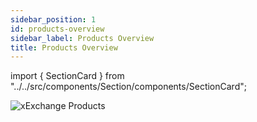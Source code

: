 ```yaml
---
sidebar_position: 1
id: products-overview
sidebar_label: Products Overview
title: Products Overview
---
```


import { SectionCard } from "../../src/components/Section/components/SectionCard";

[comment]: # "mx-context-auto"

<img src="/docs/features/products-header.webp" alt="xExchange Products" />

<ul class="w-full list-none pl-0 my-8 cards grid gap-4 mt-3xl grid-auto-rows-fr grid-cols-1 sm:grid-cols-2 md:grid-cols-2">
  <SectionCard
    title="🔄 Exchange"
    text="Trade or swap an amount tokens"
    link="/xexchange-products/swaps"
  />
  <SectionCard
    title="🌊 Liquidity Pools"
    text="Earn a share of all trading fees"
    link="/xexchange-products/liquidity"
  />
  <SectionCard
    title="🚜 Yield Farming"
    text="Earn Pool rewards + xMEX rewards"
    link="/xexchange-products/farms"
  />
  <SectionCard
    title="🌾🌾 Dual Farms"
    text="Earn Farm rewards + staking rewards"
    link="/xexchange-products/dual-farms"
  />
  <SectionCard
    title="🌱 Staking"
    text="Stake your tokens to earn rewards"
    link="/xexchange-products/staking"
  />
  <SectionCard
    title="🎁 Metabonding"
    text="Earn rewards from community projects"
    link="/xexchange-products/metabonding"
  />                 
</ul>
